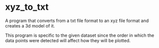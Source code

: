 # xyz_to_txt
A program that converts from a txt file format to an xyz file format and creates a 3d model of it.

This program is specific to the given dataset since the order in which the data points were detected will affect how they will be plotted.
